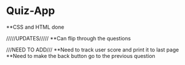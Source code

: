 # Quiz-App

**CSS and HTML done

/////UPDATES/////
**Can flip through the questions


///NEED TO ADD///
**Need to track user score and print it to last page
**Need to make the back button go to the previous question
